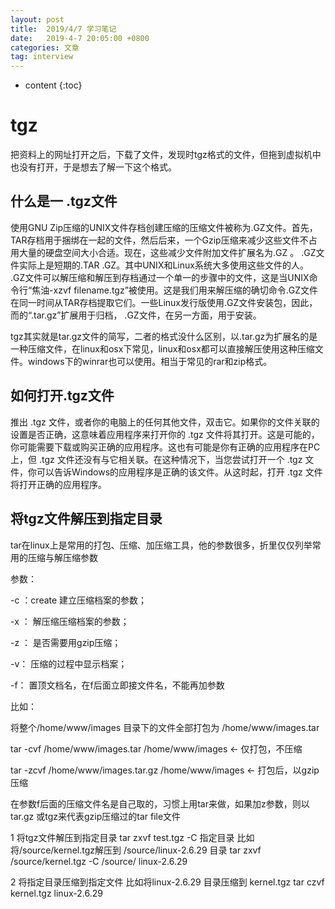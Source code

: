```yaml
---
layout: post
title:  2019/4/7 学习笔记
date:   2019-4-7 20:05:00 +0800
categories: 文章
tag: interview
---
```


* content
{:toc}
# tgz

把资料上的网址打开之后，下载了文件，发现时tgz格式的文件，但拖到虚拟机中也没有打开，于是想去了解一下这个格式。

## 什么是一 .tgz文件

使用GNU Zip压缩的UNIX文件存档创建压缩的压缩文件被称为.GZ文件。首先，TAR存档用于捆绑在一起的文件，然后后来，一个Gzip压缩来减少这些文件不占用大量的硬盘空间大小合适。现在，这些减少文件附加文件扩展名为.GZ 。 .GZ文件实际上是短期的.TAR .GZ。其中UNIX和Linux系统大多使用这些文件的人。 .GZ文件可以解压缩和解压到存档通过一个单一的步骤中的文件，这是当UNIX命令行“焦油-xzvf filename.tgz”被使用。这是我们用来解压缩的确切命令.GZ文件在同一时间从TAR存档提取它们。一些Linux发行版使用.GZ文件安装包，因此，而的“.tar.gz”扩展用于归档， .GZ文件，在另一方面，用于安装。

tgz其实就是tar.gz文件的简写，二者的格式没什么区别，以.tar.gz为扩展名的是一种压缩文件，在linux和osx下常见，linux和osx都可以直接解压使用这种压缩文件。windows下的winrar也可以使用。相当于常见的rar和zip格式。

## 如何打开.tgz文件

推出 .tgz 文件，或者你的电脑上的任何其他文件，双击它。如果你的文件关联的设置是否正确，这意味着应用程序来打开你的 .tgz 文件将其打开。这是可能的，你可能需要下载或购买正确的应用程序。这也有可能是你有正确的应用程序在PC上，但 .tgz 文件还没有与它相关联。在这种情况下，当您尝试打开一个 .tgz 文件，你可以告诉Windows的应用程序是正确的该文件。从这时起，打开 .tgz 文件将打开正确的应用程序。

## 将tgz文件解压到指定目录

tar在linux上是常用的打包、压缩、加压缩工具，他的参数很多，折里仅仅列举常用的压缩与解压缩参数


参数：

-c ：create 建立压缩档案的参数；

-x ： 解压缩压缩档案的参数；

-z ： 是否需要用gzip压缩；

-v： 压缩的过程中显示档案；

-f： 置顶文档名，在f后面立即接文件名，不能再加参数

比如：

将整个/home/www/images 目录下的文件全部打包为 /home/www/images.tar

 tar -cvf /home/www/images.tar /home/www/images ← 仅打包，不压缩

 tar -zcvf /home/www/images.tar.gz /home/www/images ← 打包后，以gzip压缩

在参数f后面的压缩文件名是自己取的，习惯上用tar来做，如果加z参数，则以tar.gz 或tgz来代表gzip压缩过的tar file文件 

1 将tgz文件解压到指定目录
tar   zxvf    test.tgz  -C  指定目录
比如将/source/kernel.tgz解压到  /source/linux-2.6.29 目录
tar  zxvf  /source/kernel.tgz  -C /source/ linux-2.6.29

2 将指定目录压缩到指定文件
比如将linux-2.6.29 目录压缩到  kernel.tgz
 tar czvf   kernel.tgz   linux-2.6.29